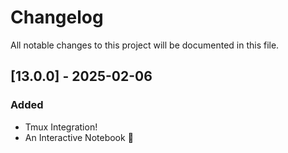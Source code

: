 # Changelog

All notable changes to this project will be documented in this file.

## [13.0.0] - 2025-02-06

### Added
- Tmux Integration!
- An Interactive Notebook 🎉 
